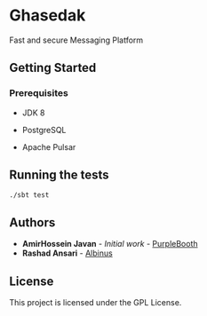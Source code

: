# Ghasedak

Fast and secure Messaging Platform

## Getting Started

### Prerequisites

* JDK 8

* PostgreSQL

* Apache Pulsar

## Running the tests

```
./sbt test
```

## Authors

* **AmirHossein Javan** - *Initial work* - [PurpleBooth](https://github.com/amsjavan)
* **Rashad Ansari** - [Albinus](https://github.com/rashadansari)

## License

This project is licensed under the GPL License.